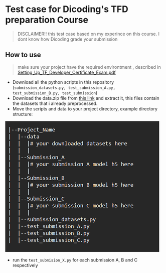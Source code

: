 # Test case for Dicoding's TFD preparation Course

>DISCLAIMER!! this test case based on my experince on this course. I dont know how Dicoding grade your submission

## How to use

> make sure your project have the required environtment , described in [Setting_Up_TF_Developer_Certificate_Exam.pdf](https://www.tensorflow.org/extras/cert/Setting_Up_TF_Developer_Certificate_Exam.pdf)

* Download all the python scripts in this repository (`submission_datasets.py, test_submission_A.py, test_submission_B.py, test_submission`)
* Download the data.zip file from [this link](https://drive.google.com/file/d/1L3RV_Z845InhWYfffF-PXHbQtUcvangQ/view?usp=sharing) and extract it, this files contain the datasets that i already preprocessed.
* Move the scripts and data to your project directory, example directory structure:

![Alt text](image.png)

* run the `test_submision_X.py` for each submission A, B and C respectively